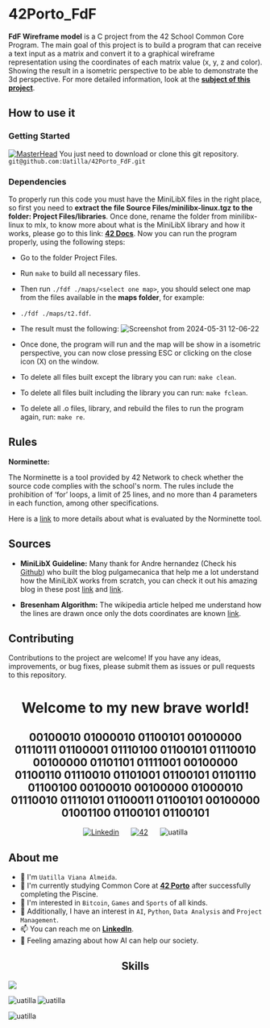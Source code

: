# 42Porto_FdF
**FdF Wireframe model** is a C project from the 42 School Common Core Program. The main goal of this project is to build a program that can receive a text input as a matrix and convert it to a graphical wireframe representation using the coordinates of each matrix value (x, y, z and color). Showing the result in a isometric perspective to be able to demonstrate the 3d perspective.
For more detailed information, look at the [**subject of this project**](https://github.com/Uatilla/42Porto_FdF/blob/main/Project%20Files/FdF_en.subject.pdf).

## How to use it

### Getting Started
[![MasterHead](https://github.com/Uatilla/42Porto_FdF/assets/112968804/63113d40-0bba-4d57-90c2-1c9babd6d0c4)](https://www.linkedin.com/in/uatilla/)
You just need to download or clone this git repository.
`git@github.com:Uatilla/42Porto_FdF.git`

### Dependencies

To properly run this code you must have the MiniLibX files in the right place, so first you need to **extract the file Source Files/minilibx-linux.tgz to the folder: Project Files/libraries**.
Once done, rename the folder from minilibx-linux to mlx, to know more about what is the MiniLibX library and how it works, please go to this link:  [**42 Docs**](https://harm-smits.github.io/42docs/libs/minilibx/introduction.html
).
Now you can run the program properly, using the following steps:
* Go to the folder Project Files.
* Run `make` to build all necessary files.
* Then run `./fdf ./maps/<select one map>`, you should select one map from the files available in the **maps folder**, for example:
* `./fdf ./maps/t2.fdf`.
* The result must the following:
  ![Screenshot from 2024-05-31 12-06-22](https://github.com/Uatilla/42Porto_FdF/assets/112968804/10a36a73-08db-45fb-b9ee-218f312a641a)

* Once done, the program will run and the map will be show in a isometric perspective, you can now close pressing ESC or clicking on the close icon (X) on the window.
* To delete all files built except the library you can run: `make clean`.
* To delete all files built including the library you can run: `make fclean`.
* To delete all .o files, library, and rebuild the files to run the program again, run: `make re`.


## Rules

**Norminette:**

The Norminette is a tool provided by 42 Network to check whether the source code complies with the school's norm. The rules include the prohibition of ‘for’ loops, a limit of 25 lines, and no more than 4 parameters in each function, among other specifications.

Here is a [link](https://42.nauman.cc/2023/06/01/getting-started-norminette/) to more details about what is evaluated by the Norminette tool.

## Sources

* **MiniLibX Guideline:** Many thank for Andre hernandez (Check his [Github](https://github.com/pulgamecanica)) who built the blog pulgamecanica that help me a lot understand how the MiniLibX works from scratch, you can check it out his amazing blog in these post [link](https://pulgamecanica.herokuapp.com/posts/mlx-starter-pack) and [link](https://pulgamecanica.herokuapp.com/posts/minilibx-tutorial).

* **Bresenham Algorithm:** The wikipedia article helped me understand how the lines are drawn once only the dots coordinates are known [link](https://en.wikipedia.org/wiki/Bresenham%27s_line_algorithm). 

## Contributing

Contributions to the project are welcome! If you have any ideas, improvements, or bug fixes, please submit them as issues or pull requests to this repository.

<div align="center">
  <h1><b>Welcome to my new brave world!</b></h1> 
  <h2><b>00100010 01000010 01100101 00100000 01110111 01100001 01110100 01100101 01110010 00100000 01101101 01111001 00100000 01100110 01110010 01101001 01100101 01101110 01100100 00100010 00100000 01000010 01110010 01110101 01100011 01100101 00100000 01001100 01100101 01100101</b></h2>
</div>

<!---
SMALL ICONS
--->
<div style="text-align: center;">
  <a href='https://www.linkedin.com/in/uatilla' target="_blank" style="display: inline-block; margin: 0 10px;">
    <img alt='Linkedin' src='https://img.shields.io/badge/LinkedIn-100000?style=flat&logo=Linkedin&logoColor=white&labelColor=0A66C2&color=0A66C2'/>
  </a>
  <a href='https://profile.intra.42.fr/users/uviana-a' target="_blank" style="display: inline-block; margin: 0 10px;">
    <img alt='42' src='https://img.shields.io/badge/Porto-100000?style=flat&logo=42&logoColor=white&labelColor=000000&color=000000'/>
  </a>
  <img src="https://komarev.com/ghpvc/?username=uatilla&label=Profile%20views&color=0e75b6&style=flat" alt="uatilla" style="display: inline-block; margin: 0 10px;" />
</div>


## About me

- 👋 I'm `Uatilla Viana Almeida`.
- 🌱 I'm currently studying Common Core at [**42 Porto**](https://www.42porto.com) after successfully completing the Piscine.
- 👀 I'm interested in `Bitcoin`, `Games` and `Sports` of all kinds.
- 🚀 Additionally, I have an interest in `AI`, `Python`, `Data Analysis` and `Project Management`.
- 📫 You can reach me on [**LinkedIn**](https://www.linkedin.com/in/uatilla/).
- 🤔 Feeling amazing about how AI can help our society.

<div align="center">

## Skills
<p align="left">
  <a href="https://skillicons.dev">
    <img src="https://skillicons.dev/icons?i=c,python,git,github,bash,linux,vim,vscode,sketchup,sql" />
  </a>
</p>

<p><img align="left" src="https://github-readme-stats.vercel.app/api/top-langs?username=uatilla&show_icons=true&locale=en&layout=compact" alt="uatilla" /></p>

<p>&nbsp;<img align="left" src="https://github-readme-stats.vercel.app/api?username=uatilla&show_icons=true&locale=en" alt="uatilla" /></p>

<p><img align="left" src="https://github-readme-streak-stats.herokuapp.com/?user=uatilla&" alt="uatilla" /></p>
